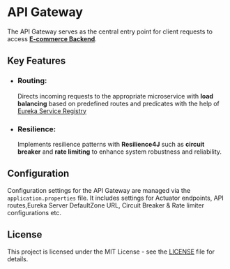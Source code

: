 # API Gateway

The API Gateway serves as the central entry point for client requests to access [**E-commerce Backend**](https://github.com/Ecommerce-Application-Demo/ecommerce-backend).

## Key Features

- ### Routing:
    Directs incoming requests to the appropriate microservice with **load balancing** based on predefined routes and predicates with the help of [Eureka Service Registry](https://github.com/Ecommerce-Application-Demo/service-registry)
- ### Resilience:
    Implements resilience patterns with **Resilience4J** such as **circuit breaker** and **rate limiting** to enhance system robustness and reliability.

## Configuration

Configuration settings for the API Gateway are managed via the `application.properties` file. It includes settings for Actuator endpoints, API routes,Eureka Server DefaultZone URL, Circuit Breaker & Rate limiter configurations etc.

## License

This project is licensed under the MIT License - see the [LICENSE](LICENSE) file for details.
